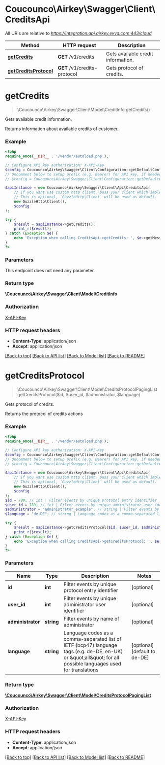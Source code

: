 # Coucounco\Airkey\Swagger\Client\CreditsApi

All URIs are relative to *https://integration.api.airkey.evva.com:443/cloud*

Method | HTTP request | Description
------------- | ------------- | -------------
[**getCredits**](CreditsApi.md#getCredits) | **GET** /v1/credits | Gets available credit information.
[**getCreditsProtocol**](CreditsApi.md#getCreditsProtocol) | **GET** /v1/credits-protocol | Gets protocol of credits.


# **getCredits**
> \Coucounco\Airkey\Swagger\Client\Model\CreditInfo getCredits()

Gets available credit information.

Returns information about available credits of customer.

### Example
```php
<?php
require_once(__DIR__ . '/vendor/autoload.php');

// Configure API key authorization: X-API-Key
$config = Coucounco\Airkey\Swagger\Client\Configuration::getDefaultConfiguration()->setApiKey('X-API-Key', 'YOUR_API_KEY');
// Uncomment below to setup prefix (e.g. Bearer) for API key, if needed
// $config = Coucounco\Airkey\Swagger\Client\Configuration::getDefaultConfiguration()->setApiKeyPrefix('X-API-Key', 'Bearer');

$apiInstance = new Coucounco\Airkey\Swagger\Client\Api\CreditsApi(
    // If you want use custom http client, pass your client which implements `GuzzleHttp\ClientInterface`.
    // This is optional, `GuzzleHttp\Client` will be used as default.
    new GuzzleHttp\Client(),
    $config
);

try {
    $result = $apiInstance->getCredits();
    print_r($result);
} catch (Exception $e) {
    echo 'Exception when calling CreditsApi->getCredits: ', $e->getMessage(), PHP_EOL;
}
?>
```

### Parameters
This endpoint does not need any parameter.

### Return type

[**\Coucounco\Airkey\Swagger\Client\Model\CreditInfo**](../Model/CreditInfo.md)

### Authorization

[X-API-Key](../../README.md#X-API-Key)

### HTTP request headers

 - **Content-Type**: application/json
 - **Accept**: application/json

[[Back to top]](#) [[Back to API list]](../../README.md#documentation-for-api-endpoints) [[Back to Model list]](../../README.md#documentation-for-models) [[Back to README]](../../README.md)

# **getCreditsProtocol**
> \Coucounco\Airkey\Swagger\Client\Model\CreditsProtocolPagingList getCreditsProtocol($id, $user_id, $administrator, $language)

Gets protocol of credits.

Returns the protocol of credits actions

### Example
```php
<?php
require_once(__DIR__ . '/vendor/autoload.php');

// Configure API key authorization: X-API-Key
$config = Coucounco\Airkey\Swagger\Client\Configuration::getDefaultConfiguration()->setApiKey('X-API-Key', 'YOUR_API_KEY');
// Uncomment below to setup prefix (e.g. Bearer) for API key, if needed
// $config = Coucounco\Airkey\Swagger\Client\Configuration::getDefaultConfiguration()->setApiKeyPrefix('X-API-Key', 'Bearer');

$apiInstance = new Coucounco\Airkey\Swagger\Client\Api\CreditsApi(
    // If you want use custom http client, pass your client which implements `GuzzleHttp\ClientInterface`.
    // This is optional, `GuzzleHttp\Client` will be used as default.
    new GuzzleHttp\Client(),
    $config
);
$id = 789; // int | Filter events by unique protocol entry identifier
$user_id = 789; // int | Filter events by unique administrator user identifier
$administrator = "administrator_example"; // string | Filter events by name of administrator
$language = "de-DE"; // string | Language codes as a comma-separated list of IETF (bcp47) language tags (e.g. de-DE, en-UK) or \"all\" for all possible languages used for translations

try {
    $result = $apiInstance->getCreditsProtocol($id, $user_id, $administrator, $language);
    print_r($result);
} catch (Exception $e) {
    echo 'Exception when calling CreditsApi->getCreditsProtocol: ', $e->getMessage(), PHP_EOL;
}
?>
```

### Parameters

Name | Type | Description  | Notes
------------- | ------------- | ------------- | -------------
 **id** | **int**| Filter events by unique protocol entry identifier | [optional]
 **user_id** | **int**| Filter events by unique administrator user identifier | [optional]
 **administrator** | **string**| Filter events by name of administrator | [optional]
 **language** | **string**| Language codes as a comma-separated list of IETF (bcp47) language tags (e.g. de-DE, en-UK) or \&quot;all\&quot; for all possible languages used for translations | [optional] [default to de-DE]

### Return type

[**\Coucounco\Airkey\Swagger\Client\Model\CreditsProtocolPagingList**](../Model/CreditsProtocolPagingList.md)

### Authorization

[X-API-Key](../../README.md#X-API-Key)

### HTTP request headers

 - **Content-Type**: application/json
 - **Accept**: application/json

[[Back to top]](#) [[Back to API list]](../../README.md#documentation-for-api-endpoints) [[Back to Model list]](../../README.md#documentation-for-models) [[Back to README]](../../README.md)

